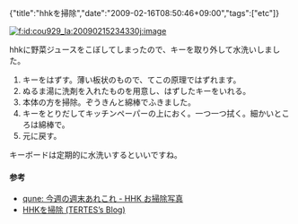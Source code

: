 {"title":"hhkを掃除","date":"2009-02-16T08:50:46+09:00","tags":["etc"]}

<!-- DATE: 2009-02-15T23:50:46+00:00 -->
<!-- OLDURL: http://d.hatena.ne.jp/cou929_la/20090215/ -->


<div class="section">
<p><a href="http://f.hatena.ne.jp/cou929_la/20090215234330" class="hatena-fotolife" target="_blank"><img src="http://cdn-ak.f.st-hatena.com/images/fotolife/c/cou929_la/20090215/20090215234330.jpg" alt="f:id:cou929_la:20090215234330j:image" title="f:id:cou929_la:20090215234330j:image" class="hatena-fotolife"></a></p>
<p>hhkに野菜ジュースをこぼしてしまったので、キーを取り外して水洗いしました。</p>

<ol>
<li>キーをはずす。薄い板状のもので、てこの原理ではずれます。</li>
<li>ぬるま湯に洗剤を入れたものを用意し、はずしたキーをいれる。</li>
<li>本体の方を掃除。ぞうきんと綿棒でふきました。</li>
<li>キーをとりだしてキッチンペーパーの上におく。一つ一つ拭く。細かいところは綿棒で。</li>
<li>元に戻す。</li>
</ol>
<p>キーボードは定期的に水洗いするといいですね。</p>
<h4>参考</h4>

<ul>
<li><a href="http://qune.cside.com/archives/000917.html" target="_blank">qune: 今週の週末あれこれ - HHK お掃除写真</a></li>
<li><a href="http://blog.tertes.com/2006/02/hhk.html" target="_blank">HHKを掃除 (TERTES’s Blog)</a></li>
</ul>
</div>






